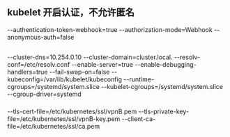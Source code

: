 ##  kubelet 开启认证，不允许匿名
--authentication-token-webhook=true 
--authorization-mode=Webhook 
--anonymous-auth=false 
##
--cluster-dns=10.254.0.10 
--cluster-domain=cluster.local. 
--resolv-conf=/etc/resolv.conf
--enable-server=true 
--enable-debugging-handlers=true 
--fail-swap-on=false 
--kubeconfig=/var/lib/kubelet/kubeconfig 
--runtime-cgroups=/systemd/system.slice 
--kubelet-cgroups=/systemd/system.slice 
--cgroup-driver=systemd 
###
--tls-cert-file=/etc/kubernetes/ssl/vpnB.pem 
--tls-private-key-file=/etc/kubernetes/ssl/vpnB-key.pem 
--client-ca-file=/etc/kubernetes/ssl/ca.pem
